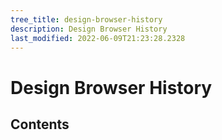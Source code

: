 ```yaml
---
tree_title: design-browser-history
description: Design Browser History
last_modified: 2022-06-09T21:23:28.2328
---
```


# Design Browser History

## Contents
